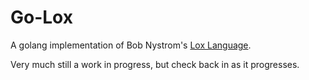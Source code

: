 # Go-Lox
A golang implementation of Bob Nystrom's [Lox Language](https://craftinginterpreters.com/).

Very much still a work in progress, but check back in as it progresses.


